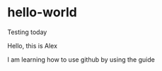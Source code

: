 # hello-world
Testing today


Hello, this is Alex

I am learning how to use github by using the guide
